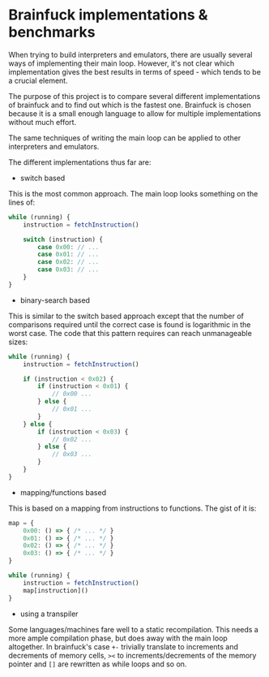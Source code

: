 Brainfuck implementations & benchmarks
======================================

When trying to build interpreters and emulators, there are usually several ways of implementing their main loop. 
However, it's not clear which implementation gives the best results in terms of speed - which tends to be a crucial
element.

The purpose of this project is to compare several different implementations of brainfuck and to find out which 
is the fastest one. Brainfuck is chosen because it is a small enough language to allow for multiple 
implementations without much effort.

The same techniques of writing the main loop can be applied to other interpreters and emulators.

The different implementations thus far are:

+ switch based 

This is the most common approach. The main loop looks something on the lines of:

```javascript
while (running) {
	instruction = fetchInstruction()

	switch (instruction) {
		case 0x00: // ...
		case 0x01: // ...
		case 0x02: // ...
		case 0x03: // ...
	}
}
```

+ binary-search based

This is similar to the switch based approach except that the number of comparisons
required until the correct case is found is logarithmic in the worst case. The
code that this pattern requires can reach unmanageable sizes:

```javascript
while (running) {
	instruction = fetchInstruction()

	if (instruction < 0x02) {
		if (instruction < 0x01) {
			// 0x00 ...
		} else {
			// 0x01 ...
		}
	} else {
		if (instruction < 0x03) {
			// 0x02 ...
		} else {
			// 0x03 ...
		}
	}
}
```

+ mapping/functions based

This is based on a mapping from instructions to functions. The gist of it is:

```javascript
map = {
	0x00: () => { /* ... */ }
	0x01: () => { /* ... */ }
	0x02: () => { /* ... */ }
	0x03: () => { /* ... */ }
}

while (running) {
	instruction = fetchInstruction()
	map[instruction]()	
}
```

+ using a transpiler

Some languages/machines fare well to a static recompilation. This needs a more ample compilation phase, 
but does away with the main loop altogether. In brainfuck's case `+-` trivially translate to increments
and decrements of memory cells, `><` to increments/decrements of the memory pointer and `[]` are 
rewritten as while loops and so on.